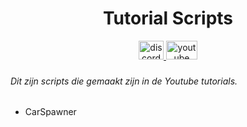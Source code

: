 <h1 align="center">Tutorial Scripts</h1>

<p align="center"> 
  <a href="https://discord.gg/BTA3fgahcg" target="_blank"> 
    <img src="https://assets-global.website-files.com/6257adef93867e50d84d30e2/636e0a6a49cf127bf92de1e2_icon_clyde_blurple_RGB.png" alt="discord" width="40" height="30"/> 
  </a>
  <a href="https://www.youtube.com/watch?v=x1uAE1Xekuk&list=PLUmHd4N3jB5RoBVMauf_aOwt6STNlsvPl" target="_blank"> 
    <img src="https://upload.wikimedia.org/wikipedia/commons/thumb/0/09/YouTube_full-color_icon_%282017%29.svg/800px-YouTube_full-color_icon_%282017%29.svg.png" alt="youtube" width="50" height="30"/> 
  </a>  
 
  ### <h6>Dit zijn scripts die gemaakt zijn in de Youtube tutorials.</h6>
  <ul>
    <li>CarSpawner</li>
  </ul>
</p>
